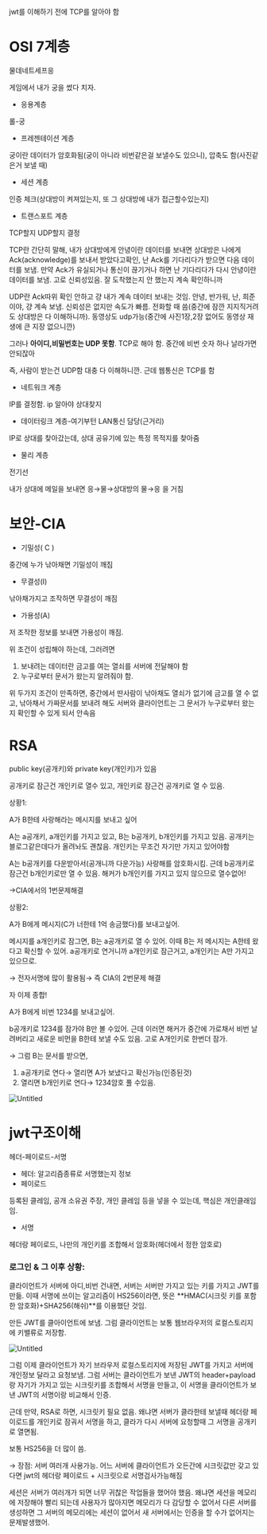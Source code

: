 jwt를 이해하기 전에 TCP를 알아야 함

# OSI 7계층

물데네트세프응

게임에서 내가 궁을 썼다 치자.

- 응용계층

롤-궁

- 프레젠테이션 계층

궁이란 데이터가 암호화됨(궁이 아니라 비번같은걸 보낼수도 있으니),
압축도 함(사진같은거 보낼 때)

- 세션 계층

인증 체크(상대방이 켜져있는지, 또 그 상대방에 내가 접근할수있는지)

- 트랜스포트 계층

TCP할지 UDP할지 결정

TCP란 간단히 말해, 내가 상대방에게 안녕이란 데이터를 보내면 상대방은 나에게 Ack(acknowledge)를 보내서 받았다고확인, 난 Ack를 기다리다가 받으면 다음 데이터를 보냄. 만약 Ack가 유실되거나 통신이 끊기거나 하면 난 기다리다가 다시 안녕이란 데이터를 보냄. 고로 신뢰성있음. 잘 도착했는지 안 했는지 계속 확인하니까

UDP란 Ack따위 확인 안하고 걍 내가 계속 데이터 보내는 것임. 안녕, 반가워, 난, 희준이야, 걍 계속 보냄. 신뢰성은 없지만 속도가 빠름. 전화할 때 씀(중간에 잠깐 지지직거려도 상대방은 다 이해하니까). 동영상도 udp가능(중간에 사진1장,2장 없어도 동영상 재생에 큰 지장 없으니깐)

그러나 **아이디,비밀번호는 UDP 못함**. TCP로 해야 함. 중간에 비번 숫자 하나 날라가면 안되잖아

즉, 사람이 받는건 UDP함 대충 다 이해하니깐. 근데 웹통신은 TCP를 함

- 네트워크 계층

IP를 결정함. ip 알아야 상대찾지

- 데이터링크 계층-여기부턴 LAN통신 담당(근거리)

IP로 상대를 찾아갔는데, 상대 공유기에 있는 특정 목적지를 찾아줌

- 물리 계층

전기선

내가 상대에 메일을 보내면 응→물→상대방의 물→응 을 거침

# 보안-CIA

- 기밀성( C )

중간에 누가 낚아채면 기밀성이 깨짐

- 무결성(I)

낚아채가지고 조작하면 무결성이 깨짐

- 가용성(A)

저 조작한 정보를 보내면 가용성이 깨짐. 

위 조건이 성립해야 하는데, 그러려면 

1. 보내려는 데이터란 금고를 여는 열쇠를 서버에 전달해야 함
2. 누구로부터 문서가 왔는지 알려줘야 함.

위 두가지 조건이 만족하면, 중간에서 딴사람이 낚아채도 열쇠가 없기에 금고를 열 수 없고, 낚아채서 가짜문서를 보내려 해도 서버와 클라이언트는 그 문서가 누구로부터 왔는지 확인할 수 있게 되서 안속음

# RSA

public key(공개키)와 private key(개인키)가 있음

공개키로 잠근건 개인키로 열수 있고, 개인키로 잠근건 공개키로 열 수 있음.

상황1:

A가 B한테 사랑해라는 메시지를 보내고 싶어

A는 a공개키, a개인키를 가지고 있고, B는 b공개키, b개인키를 가지고 있음. 공개키는 블로그같은데다가 올려놔도 괜찮음. 개인키는 무조건 자기만 가지고 있어야함

A는 b공개키를 다운받아서(공개니까 다운가능) 사랑해를 암호화시킴. 근데 b공개키로 잠근건 b개인키로만 열 수 있음. 해커가 b개인키를 가지고 있지 않으므로 열수없어!

→CIA에서의 1번문제해결

상황2:

A가 B에게 메시지(C가 너한테 1억 송금했다)를 보내고싶어.

메시지를 a개인키로 잠그면, B는 a공개키로 열 수 있어. 이때 B는 저 메시지는 A한테 왔다고 확신할 수 있어. a공개키로 연거니까 a개인키로 잠근거고, a개인키는 A만 가지고 있으므로. 

→ 전자서명에 많이 활용됨→ 즉 CIA의 2번문제 해결

자 이제 종합!

A가 B에게 비번 1234를 보내고싶어.

b공개키로 1234를 잠가야 B만 볼 수있어. 근데 이러면 해커가 중간에 가로채서 비번 날려버리고 새로운 비먼을 B한테 보낼 수도 있음. 고로 A개인키로 한번더 잠가. 

→ 그럼 B는 문서를 받으면, 

1. a공개키로 연다→ 열리면 A가 보냈다고 확신가능(인증된것)
2. 열리면 b개인키로 연다→ 1234암호 풀 수있음.

![Untitled](https://user-images.githubusercontent.com/78577071/131011587-65aa19c0-20b8-4827-9146-50e1aa68ba60.png)

# jwt구조이해

헤더-페이로드-서명

- 헤더: 알고리즘종류로 서명했는지 정보
- 페이로드

등록된 클레임, 공개 소유권 주장, 개인 클레임 등을 넣을 수 있는데, 핵심은 개인클래임임.

- 서명

헤더랑 페이로드, 나만의 개인키를 조합해서 암호화(헤더에서 정한 암호로)

### 로그인 & 그 이후 상황:

클라이언트가 서버에 아디,비번 건내면, 서버는 서버만 가지고 있는 키를 가지고 JWT를 만듦. 이때 서명에 쓰이는 알고리즘이 HS256이라면, 뜻은 **HMAC(시크릿 키를 포함한 암호화)+SHA256(해쉬)**를 이용했단 것임.

만든 JWT를 클아이언트에 보냄. 그럼 클라이언트는 보통 웹브라우저의 로컬스토리지에 키밸류로 저장함. 

![Untitled](https://user-images.githubusercontent.com/78577071/133097653-6677aeb4-a02e-4580-a1e9-8296576a1cd1.png)

그럼 이제 클라이언트가 자기 브라우저 로컬스토리지에 저장된 JWT를 가지고 서버에 개인정보 달라고 요청보냄. 그럼 서버는 클라이언트가 보낸 JWT의 header+payload랑 자기가 가지고 있는 시크릿키를 조합해서 서명을 만들고, 이 서명을 클라이언트가 보낸 JWT의 서명이랑 비교해서 인증.

근데 만약, RSA로 하면, 시크릿키 필요 없음. 왜냐면 서버가 클라한테 보낼때 헤더랑 페이로드를 개인키로 잠궈서 서명을 하고, 클라가 다시 서버에 요청할때 그 서명을 공개키로 열면됨.

보통 HS256을 더 많이 씀.

→ 장점: 서버 여러개 사용가능. 어느 서버에 클라이언트가 오든간에 시크릿값만 갖고 있다면 jwt의 헤더랑 페이로드 + 시크릿으로 서명검사가능해짐

세션은 서버가 여러개가 되면 너무 귀찮은 작업들을 했어야 했음. 왜냐면 세션을 메모리에 저장해야 빨리 되는데 사용자가 많아지면 메모리가 다 감당할 수 없어서 다른 서버를 생성하면 그 서버의 메모리에는 세션이 없어서 새 서버에서는 인증을 할 수가 없어지는 문제발생했어.
